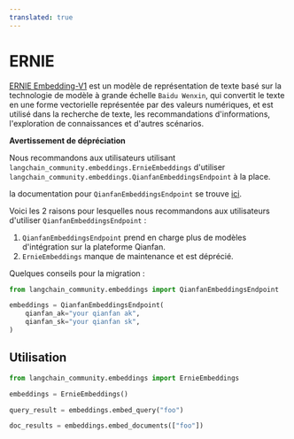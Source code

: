```yaml
---
translated: true
---
```


# ERNIE

[ERNIE Embedding-V1](https://cloud.baidu.com/doc/WENXINWORKSHOP/s/alj562vvu) est un modèle de représentation de texte basé sur la technologie de modèle à grande échelle `Baidu Wenxin`, qui convertit le texte en une forme vectorielle représentée par des valeurs numériques, et est utilisé dans la recherche de texte, les recommandations d'informations, l'exploration de connaissances et d'autres scénarios.

**Avertissement de dépréciation**

Nous recommandons aux utilisateurs utilisant `langchain_community.embeddings.ErnieEmbeddings` d'utiliser `langchain_community.embeddings.QianfanEmbeddingsEndpoint` à la place.

la documentation pour `QianfanEmbeddingsEndpoint` se trouve [ici](/docs/integrations/text_embedding/baidu_qianfan_endpoint/).

Voici les 2 raisons pour lesquelles nous recommandons aux utilisateurs d'utiliser `QianfanEmbeddingsEndpoint` :

1. `QianfanEmbeddingsEndpoint` prend en charge plus de modèles d'intégration sur la plateforme Qianfan.
2. `ErnieEmbeddings` manque de maintenance et est déprécié.

Quelques conseils pour la migration :

```python
from langchain_community.embeddings import QianfanEmbeddingsEndpoint

embeddings = QianfanEmbeddingsEndpoint(
    qianfan_ak="your qianfan ak",
    qianfan_sk="your qianfan sk",
)
```

## Utilisation

```python
from langchain_community.embeddings import ErnieEmbeddings
```

```python
embeddings = ErnieEmbeddings()
```

```python
query_result = embeddings.embed_query("foo")
```

```python
doc_results = embeddings.embed_documents(["foo"])
```

